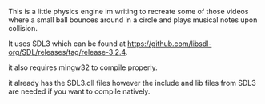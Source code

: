 This is a little physics engine im writing to recreate some of those videos where a small ball bounces around in a circle
and plays musical notes upon collision.

It uses SDL3 which can be found at https://github.com/libsdl-org/SDL/releases/tag/release-3.2.4.

it also requires mingw32 to compile properly.

it already has the SDL3.dll files however the include and lib files from SDL3 are needed if you want to compile natively.
